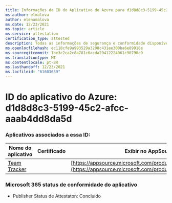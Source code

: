 ```yaml
---
title: Informações da ID do Aplicativo do Azure para d1d8d8c3-5199-45c2-afcc-aaab4dd8da5d
ms.author: elmalova
author: elenamalova
ms.date: 12/23/2021
ms.topic: article
ms.service: attestation
certification_type: attested
description: Todas as informações de segurança e conformidade disponíveis para d1d8d8c3-5199-45c2-afcc-aaab4dd8da5d.
ms.openlocfilehash: ec118cfe9a993529a3298c431ee300ba6e89918e
ms.sourcegitcommit: 1be3c2ca2c8a781c6acda29412224061c90790c9
ms.translationtype: MT
ms.contentlocale: pt-BR
ms.lasthandoff: 12/23/2021
ms.locfileid: "61603639"
---
```

# <a name="azure-app-id-d1d8d8c3-5199-45c2-afcc-aaab4dd8da5d"></a>ID do aplicativo do Azure: d1d8d8c3-5199-45c2-afcc-aaab4dd8da5d


### <a name="apps-associated-with-this-id"></a>Aplicativos associados a essa ID:
| **Nome do aplicativo** | **Certificado** | **Exibir no AppSource** |
|--------------|---------------|-----------------------|
| [Team Tracker](https://docs.microsoft.com/microsoft-365-app-certification/forward/WA200003572) |  | [https://appsource.microsoft.com/product/office/WA200003572](https://appsource.microsoft.com/product/office/WA200003572) |

### <a name="microsoft-365-app-compliance-status"></a>Microsoft 365 status de conformidade do aplicativo
- Publisher Status de Attestaton: Concluído

